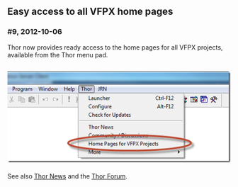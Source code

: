 Easy access to all VFPX home pages
---

### <a name="Headline9">#9, 2012-10-06</a>
 

Thor now provides ready access to the home pages for all VFPX projects, available from the Thor menu pad.

![](Images/Tweet9_vfpxprojects.png)
---
See also [Thor News](../Thor_news.md) and the [Thor Forum](https://groups.google.com/forum/?fromgroups#!forum/FoxProThor).  

